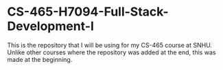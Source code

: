 # CS-465-H7094-Full-Stack-Development-I
This is the repository that I will be using for my CS-465 course at SNHU. Unlike other courses where the repository was added at the end, this was made at the beginning.
